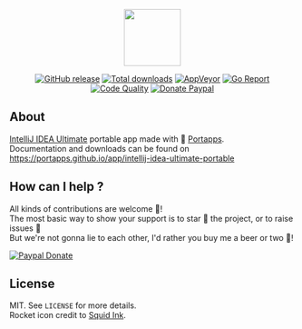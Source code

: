<p align="center"><a href="https://portapps.github.io/app/intellij-idea-ultimate-portable" target="_blank"><img width="100" src="https://github.com/portapps/intellij-idea-ultimate-portable/blob/master/res/papp.png"></a></p>

<p align="center">
  <a href="https://portapps.github.io/app/intellij-idea-ultimate-portable/#download"><img src="https://img.shields.io/github/release/portapps/intellij-idea-ultimate-portable.svg?style=flat-square" alt="GitHub release"></a>
  <a href="https://portapps.github.io/app/intellij-idea-ultimate-portable/#download"><img src="https://img.shields.io/github/downloads/portapps/intellij-idea-ultimate-portable/total.svg?style=flat-square" alt="Total downloads"></a>
  <a href="https://ci.appveyor.com/project/portapps/intellij-idea-ultimate-portable"><img src="https://img.shields.io/appveyor/ci/portapps/intellij-idea-ultimate-portable.svg?style=flat-square" alt="AppVeyor"></a>
  <a href="https://goreportcard.com/report/github.com/portapps/intellij-idea-ultimate-portable"><img src="https://goreportcard.com/badge/github.com/portapps/intellij-idea-ultimate-portable?style=flat-square" alt="Go Report"></a>
  <a href="https://www.codacy.com/app/portapps/intellij-idea-ultimate-portable"><img src="https://img.shields.io/codacy/grade/4e73cf8bd60a4b7aa8b3122d4b026757.svg?style=flat-square" alt="Code Quality"></a>
  <a href="https://www.paypal.com/cgi-bin/webscr?cmd=_s-xclick&hosted_button_id=WQD7AQGPDEPSG"><img src="https://img.shields.io/badge/donate-paypal-7057ff.svg?style=flat-square" alt="Donate Paypal"></a>
</p>

## About

[IntelliJ IDEA Ultimate](https://www.jetbrains.com/idea/) portable app made with 🚀 [Portapps](https://portapps.github.io).<br />
Documentation and downloads can be found on https://portapps.github.io/app/intellij-idea-ultimate-portable

## How can I help ?

All kinds of contributions are welcome :raised_hands:!<br />
The most basic way to show your support is to star :star2: the project, or to raise issues :speech_balloon:<br />
But we're not gonna lie to each other, I'd rather you buy me a beer or two :beers:!

[![Paypal Donate](https://portapps.github.io/img/paypal-donate.png)](https://www.paypal.com/cgi-bin/webscr?cmd=_s-xclick&hosted_button_id=WQD7AQGPDEPSG)

## License

MIT. See `LICENSE` for more details.<br />
Rocket icon credit to [Squid Ink](http://thesquid.ink).

